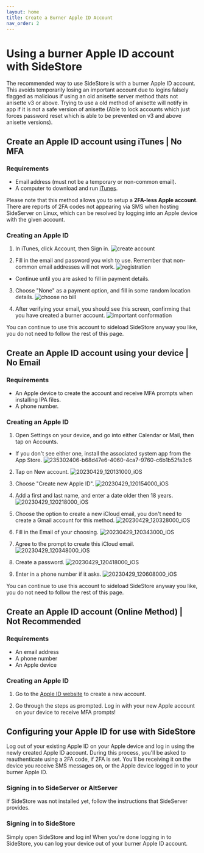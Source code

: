 ```yaml
---
layout: home
title: Create a Burner Apple ID Account
nav_order: 2
---
```


# Using a burner Apple ID account with SideStore
The recommended way to use SideStore is with a burner Apple ID account. This avoids temporarily losing an important account due to logins falsely flagged as malicious if using an old anisette server method thats not anisette v3 or above. 
Trying to use a old method of anisette will notify in app if it is not a safe version of anisette (Able to lock accounts which just forces password reset which is able to be prevented on v3 and above anisette versions).

## Create an Apple ID account using iTunes | No MFA

### Requirements

- Email address (must not be a temporary or non-common email).
- A computer to download and run [iTunes](https://www.apple.com/itunes/download/win64).

Please note that this method allows you to setup a **2FA-less Apple account**. There are reports of 2FA codes not appearing via SMS when hosting SideServer on Linux, which can be resolved by logging into an Apple device with the given account.

### Creating an Apple ID
1. In iTunes, click Account, then Sign in.
![create account](https://user-images.githubusercontent.com/26381427/233845327-7d6e00f7-ddf7-449b-af93-c33cd32cd80d.png)

2. Fill in the email and password you wish to use. Remember that non-common email addresses will not work.
![registration](https://user-images.githubusercontent.com/26381427/233845386-4daa2804-63dd-4b87-aa58-10abfb52cff9.png)
* Continue until you are asked to fill in payment details.

3. Choose "None" as a payment option, and fill in some random location details.
![choose no bill](https://user-images.githubusercontent.com/26381427/233845475-6e1d07df-db40-40a4-b4c9-6ad667da7e0c.png)

4. After verifying your email, you should see this screen, confirming that you have created a burner account.
![important conformation](https://user-images.githubusercontent.com/26381427/233845507-2174ec64-34f1-44bd-a6af-6e55f5ee6944.png)

You can continue to use this account to sideload SideStore anyway you like, you do not need to follow the rest of this page.

## Create an Apple ID account using your device | No Email

### Requirements

- An Apple device to create the account and receive MFA prompts when installing IPA files.
- A phone number.

### Creating an Apple ID

1. Open Settings on your device, and go into either Calendar or Mail, then tap on Accounts.
* If you don't see either one, install the associated system app from the App Store.
![235302406-b68d47e6-4060-4ca7-9760-c6b1b52fa3c6](https://user-images.githubusercontent.com/26381427/235302819-cb1ed077-a953-4267-a1ce-711a7e15a31a.png)

2. Tap on New account.
![20230429_120131000_iOS](https://user-images.githubusercontent.com/26381427/235302454-3793f11e-b3b9-432f-b67b-8871e4a3dc75.png)

3. Choose "Create new Apple ID".
![20230429_120154000_iOS](https://user-images.githubusercontent.com/26381427/235302471-61aae593-8623-4490-9fef-c4abba2697d9.png)

4. Add a first and last name, and enter a date older then 18 years.
![20230429_120218000_iOS](https://user-images.githubusercontent.com/26381427/235302503-bfee3f63-4537-4d5c-b199-78cef1b616e6.png)

5. Choose the option to create a new iCloud email, you don't need to create a Gmail account for this method.
![20230429_120328000_iOS](https://user-images.githubusercontent.com/26381427/235302540-b95168b4-a513-4fdc-b530-b701e594e3ea.png)

6. Fill in the Email of your choosing.
![20230429_120343000_iOS](https://user-images.githubusercontent.com/26381427/235302557-92580d73-82bb-4819-852e-70b1aa474d47.png)

7. Agree to the prompt to create this iCloud email.
![20230429_120348000_iOS](https://user-images.githubusercontent.com/26381427/235302571-83ad2add-8027-4ec9-88cd-3c7b8c4b095f.png)

8. Create a password.
![20230429_120418000_iOS](https://user-images.githubusercontent.com/26381427/235302587-15704a70-ef13-43dd-becb-4e32b3015ea2.png)

9. Enter in a phone number if it asks.
![20230429_120608000_iOS](https://user-images.githubusercontent.com/26381427/235302632-738d71e2-7a8b-4962-bd40-b54d8040b597.png)

You can continue to use this account to sideload SideStore anyway you like, you do not need to follow the rest of this page.

## Create an Apple ID account (Online Method) | Not Recommended

### Requirements

- An email address
- A phone number
- An Apple device

### Creating an Apple ID

1. Go to the [Apple ID website](https://appleid.apple.com/account) to create a new account.

2. Go through the steps as prompted. Log in with your new Apple account on your device to receive MFA prompts!

## Configuring your Apple ID for use with SideStore

Log out of your existing Apple ID on your Apple device and log in using the newly created Apple ID account. During this process, you'll be asked to reauthenticate using a 2FA code, if 2FA is set. You'll be receiving it on the device you receive SMS messages on, or the Apple device logged in to your burner Apple ID.

### Signing in to SideServer or AltServer

If SideStore was not installed yet, follow the instructions that SideServer provides. 

### Signing in to SideStore

Simply open SideStore and log in! When you're done logging in to SideStore, you can log your device out of your burner Apple ID account.
